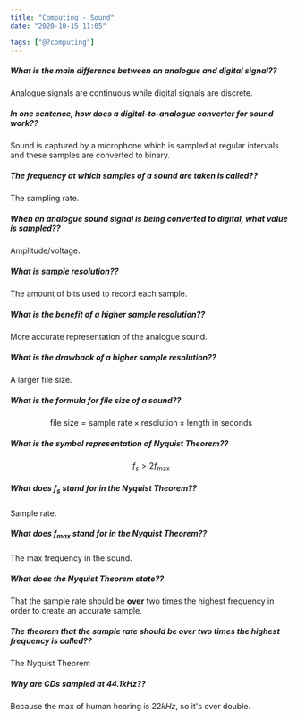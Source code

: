 ```yaml
---
title: "Computing - Sound"
date: "2020-10-15 11:05"

tags: ["@?computing"]
---
```


##### What is the main difference between an analogue and digital signal??
Analogue signals are continuous while digital signals are discrete.

##### In one sentence, how does a digital-to-analogue converter for sound work??
Sound is captured by a microphone which is sampled at regular intervals and these samples are converted to binary.

##### The frequency at which samples of a sound are taken is called??
The sampling rate.

##### When an analogue sound signal is being converted to digital, what value is sampled??
Amplitude/voltage.

##### What is sample resolution??
The amount of bits used to record each sample.

##### What is the benefit of a higher sample resolution??
More accurate representation of the analogue sound.

##### What is the drawback of a higher sample resolution??
A larger file size.

##### What is the formula for file size of a sound??
$$
\text{file size} = \text{sample rate} \times \text{resolution} \times \text{length in seconds}
$$

##### What is the symbol representation of Nyquist Theorem??
$$
f_s > 2f_{\text{max}}
$$

##### What does $f_s$ stand for in the Nyquist Theorem??
Sample rate.

##### What does $f_{\text{max}}$ stand for in the Nyquist Theorem??
The max frequency in the sound.

##### What does the Nyquist Theorem state??
That the sample rate should be __over__ two times the highest frequency in order to create an accurate sample.

##### The theorem that the sample rate should be __over__ two times the highest frequency is called??
The Nyquist Theorem

##### Why are CDs sampled at $44.1kHz$??
Because the max of human hearing is $22kHz$, so it's over double.


